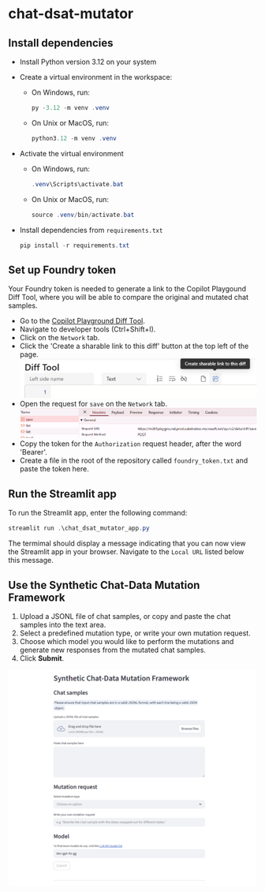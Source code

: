 # chat-dsat-mutator

## Install dependencies
- Install Python version 3.12 on your system
- Create a virtual environment in the workspace:
  - On Windows, run:
    ```powershell
    py -3.12 -m venv .venv
    ```
  - On Unix or MacOS, run:
    ```powershell
    python3.12 -m venv .venv
    ```

- Activate the virtual environment
  - On Windows, run:
    ```powershell
    .venv\Scripts\activate.bat
    ```
  - On Unix or MacOS, run:
    ```powershell
    source .venv/bin/activate.bat
    ```
- Install dependencies from `requirements.txt`
  
  ```powershell
  pip install -r requirements.txt
  ```

## Set up Foundry token
Your Foundry token is needed to generate a link to the Copilot Playgound Diff Tool, where you will be able to compare the original and mutated chat samples.
- Go to the [Copilot Playground Diff Tool](https://m365playground.prod.substrateai.microsoft.net/diffTool).
- Navigate to developer tools (Ctrl+Shift+I).
- Click on the `Network` tab.
- Click the 'Create a sharable link to this diff' button at the top left of the page.
![app-display](./images/share-button.png)
- Open the request for `save` on the `Network` tab.
![app-display](./images/network-save.png)
- Copy the token for the `Authorization` request header, after the word 'Bearer'.
- Create a file in the root of the repository called `foundry_token.txt` and paste the token here.

## Run the Streamlit app
To run the Streamlit app, enter the following command:

```powershell
streamlit run .\chat_dsat_mutator_app.py
```
The termimal should display a message indicating that you can now view the Streamlit app in your browser. Navigate to the `Local URL` listed below this message.

## Use the Synthetic Chat-Data Mutation Framework
1. Upload a JSONL file of chat samples, or copy and paste the chat samples into the text area.
2. Select a predefined mutation type, or write your own mutation request.
3. Choose which model you would like to perform the mutations and generate new responses from the mutated chat samples.
4. Click **Submit**.

![app-display](./images/app-display.png)
